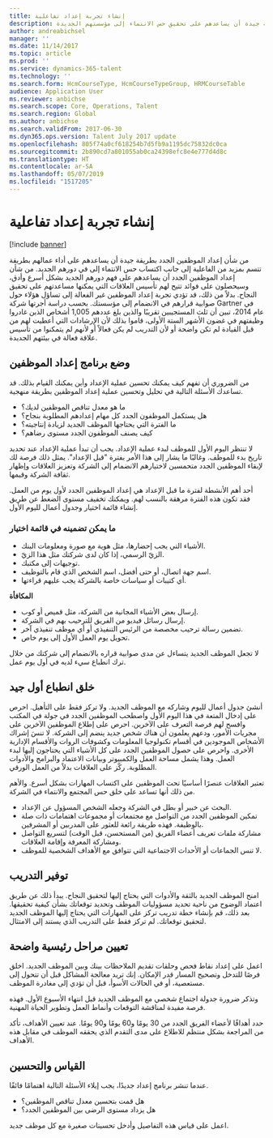```yaml
---
title: إنشاء تجربة إعداد تفاعلية
description: من شأن إعداد الموظفين الجدد بطريقة جيدة أن يساعدهم على تحقيق حس الانتماء إلى مؤسستهم الجديدة.
author: andreabichsel
manager: ''
ms.date: 11/14/2017
ms.topic: article
ms.prod: ''
ms.service: dynamics-365-talent
ms.technology: ''
ms.search.form: HcmCourseType, HcmCourseTypeGroup, HRMCourseTable
audience: Application User
ms.reviewer: anbichse
ms.search.scope: Core, Operations, Talent
ms.search.region: Global
ms.author: anbichse
ms.search.validFrom: 2017-06-30
ms.dyn365.ops.version: Talent July 2017 update
ms.openlocfilehash: 805f74a0cf618254b7d5fb9a1195dc75832dc0ca
ms.sourcegitcommit: 2b890cd7a801055ab0ca24398efc8e4e777d4d8c
ms.translationtype: HT
ms.contentlocale: ar-SA
ms.lasthandoff: 05/07/2019
ms.locfileid: "1517205"
---
```

# <a name="create-an-engaging-onboarding-experience"></a>إنشاء تجربة إعداد تفاعلية

[!include [banner](includes/banner.md)]

من شأن إعداد الموظفين الجدد بطريقة جيدة أن يساعدهم على أداء عمالهم بطريقة تتسم بمزيد من الفاعلية إلى جانب اكتساب حس الانتماء إلى في دورهم الجديد. من شأن إعداد الموظفين الجدد أن يساعدهم على فهم دورهم الجديد بشكل أسرع وأدق، وسيحصلون على فوائد تتيح لهم تأسيس العلاقات التي يمكنها مساعدتهم على تحقيق النجاح. بدلاً من ذلك، قد تؤدي تجربة إعداد الموظفين غير الفعالة إلى تساؤل هؤلاء حول صوابية قرارهم في الانضمام إلى مؤسستك. بحسب دراسة أجرتها شركة Gartner في عام 2014، تبين أن ثلث المستجيبين تقريبًا والذين بلغ عددهم 1,005 أشخاص الذين غادروا وظيفتهم في غضون الأشهر الستة الأولى، قاموا بذلك لأن الإرشادات التي أعطيت لهم من قبل القيادة لم تكن واضحة أو لأن التدريب لم يكن فعالاً أو لأنهم لم يتمكنوا من تأسيس علاقة فعالة في بيئتهم الجديدة.

## <a name="have-an-onboarding-program-in-place"></a>وضع برنامج إعداد الموظفين
من الضروري أن تفهم كيف يمكنك تحسين عملية الإعداد وأين يمكنك القيام بذلك. قد تساعدك الأسئلة التالية في تحليل وتحسين عملية إعداد الموظفين بطريقة منهجية.

- ما هو معدل تناقص الموظفين لديك؟
- هل يستكمل الموظفون الجدد كل مهام إعدادهم المطلوبة بنجاح؟
- ما الفترة التي يحتاجها الموظف الجديد لزيادة إنتاجيته؟
- كيف يصنف الموظفون الجدد مستوى رضاهم؟

لا تنتظر اليوم الأول للموظف لبدء عملية الإعداد. يجب أن تبدأ عملية الإعداد عند تحديد تاريخ بدء للموظف. وغالبًا ما يشار إلى هذا الأمر بفترة "قبل الإعداد". يمثل ذلك فرصة لك لإبقاء الموظفين الجدد متحمسين لاختيارهم الانضمام إلى الشركة وتعزيز العلاقات وإظهار ثقافة الشركة وقيمها.

أحد أهم الأنشطة لفترة ما قبل الإعداد هي إعداد الموظفين الجدد لأول يوم من العمل. فقد تكون هذه الفترة مرهقة بالنسب لهم. ويمكنك تخفيف مستوى الضغط عن طريق إنشاء قائمة اختيار وجدول أعمال لليوم الأول.

### <a name="what-to-include-in-a-checklist"></a>ما يمكن تضمينه في قائمة اختيار

- الأشياء التي يجب إحضارها، مثل هوية مع صورة ومعلومات البنك.
- الزيّ الرسمي، إذا كان لدى شركتك مثل هذا الزيّ.
- توجيهات إلى مكتبك.
- اسم جهة اتصال، أو حتى أفضل، اسم الشخص الذي قام بالتوظيف.
- أي كتيبات أو سياسات خاصة بالشركة يجب عليهم قراءتها.

**المكافأة**

- إرسال بعض الأشياء المجانية من الشركة، مثل قميص أو كوب.
- إرسال رسائل فيديو من الفريق للترحيب بهم في الشركة.
- تضمين رسالة ترحيب مخصصة من الرئيس التنفيذي أو أي موظف تنفيذي آخر.
- تحويل يوم العمل الأول إلى يوم خاص.

لا تجعل الموظف الجديد يتساءل عن مدى صوابية قراره بالانضمام إلى شركتك من خلال ترك انطباع سيء لديه في أول يوم عمل.

## <a name="create-a-good-first-impression"></a>خلق انطباع أول جيد

أنشئ جدول أعمال لليوم وشاركه مع الموظف الجديد. ولا تركز فقط على التأهيل. احرص على إدخال المتعة في هذا اليوم الأول واصطحب الموظفين الجدد في جولة في المكتب وافسح لهم فرصة التعرف على الآخرين. احرص على إطلاع الموظفين الآخرين على مجريات الأمور، ودعهم يعلمون أن هناك شخص جديد ينضم إلى الشركة. لا تنسَ إشراك الأشخاص الموجودين في أقسام تكنولوجيا المعلومات وكشوفات الروات والأقسام الإدارية الأخرى. واحرص على حصول الموظفين الجدد على كل الأشياء التي يحتاجون إليها لبدء العمل. وهذا يشمل مساحة العمل والكمبيوتر وبيانات الاعتماد والبرامج والأدوات المطلوبة. ركّز على العلاقات بدلاً من العمل الورقي.

تعتبر العلاقات عنصرًا أساسيًا تحث الموظفين على اكتساب المهارات بشكل أسرع. والأهم من ذلك أنها تساعد على خلق حس المجتمع والانتماء في الشركة.

- البحث عن خبير أو بطل في الشركة وجعله الشخص المسؤول عن الإعداد.
- تمكين الموظفين الجدد من التواصل مع مجتمعات أو مجموعات اهتمامات ذات صلة بالوظيفة. فهذه طريقة رائعة للعثور على المدربين أو المشرفين.
- مشاركة ملفات تعريف أعضاء الفريق (من المستحسن، قبل الوقت) لتسريع التواصل ومشاركة المعرفة وإقامة العلاقات.
- لا تنس الجماعات أو الأحداث الاجتماعية التي تتوافق مع الأهداف الشخصية للموظف.

## <a name="provide-training"></a>توفير التدريب

امنح الموظف الجديد بالثقة والأدوات التي يحتاج إليها لتحقيق النجاح. يبدأ ذلك عن طريق اعتماد الوضوح من ناحية تحديد مسؤوليات الموظف وتحديد توقعاتك بشأن كيفية تحقيقها. بعد ذلك، قم بإنشاء خطة تدريب تركز على المهارات التي يحتاج إليها الموظف الجديد لتحقيق توقعاتك. لم تركز فقط على التدريب الذي يستند إلى الامتثال.

## <a name="set-clear-milestones"></a>تعيين مراحل رئيسية واضحة

اعمل على إعداد نقاط فحص وحلقات تقديم الملاحظات بينك وبين الموظف الجديد. اخلق فرصًا للتدخل وتصحيح المسار قدر الإمكان. إنك تريد معالجة المشاكل قبل أن تتحول إلى مستعصية، أو في الحالات الأسوأ، قبل أن تؤدي إلى مغادرة الموظف.

وتذكر ضرورة جدولة اجتماع شخصي مع الموظف الجديد قبل انتهاء الأسبوع الأول. فهذه فرصة مفيدة لمناقشة التوقعات وأنماط العمل وتطوير الحياة المهنية.

حدد أهدافًا لأعضاء الفريق الجدد من 30 يومًا و60 يومًا و90 يومًا. عند تعيين الأهداف، تأكد من المراجعة بشكل منتظم للاطلاع على مدى التقدم الذي يحققه الموظف في مقابل هذه الأهداف.

## <a name="measure-and-optimize"></a>القياس والتحسين

عندما تنشر برنامج إعداد جديدًا، يجب إيلاء الأسئلة التالية اهتمامًا فائقًا. 

- هل قمت بتحسين معدل تناقص الموظفين؟
- هل يزداد مستوى الرضى بين الموظفين الجدد؟ 

اعمل على قياس هذه التفاصيل وأدخل تحسينات صغيرة مع كل موظف جديد.

